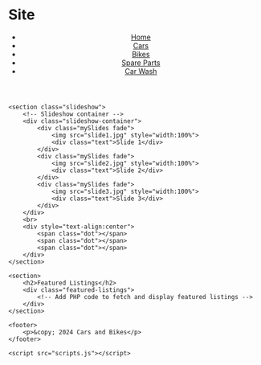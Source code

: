 # Site
<!DOCTYPE html>
<html lang="en">
<head>
    <meta charset="UTF-8">
    <meta name="viewport" content="width=device-width, initial-scale=1.0">
    <title>Cars and Bikes</title>
    <link rel="stylesheet" href="styles.css">
</head>
<body>
    <header>
        <nav>
            <ul>
                <li><a href="index.php">Home</a></li>
                <li><a href="car-list.php">Cars</a></li>
                <li><a href="bike-list.php">Bikes</a></li>
                <li><a href="parts-list.php">Spare Parts</a></li>
                <li><a href="wash-list.php">Car Wash</a></li>
            </ul>
        </nav>
    </header>

    <section class="slideshow">
        <!-- Slideshow container -->
        <div class="slideshow-container">
            <div class="mySlides fade">
                <img src="slide1.jpg" style="width:100%">
                <div class="text">Slide 1</div>
            </div>
            <div class="mySlides fade">
                <img src="slide2.jpg" style="width:100%">
                <div class="text">Slide 2</div>
            </div>
            <div class="mySlides fade">
                <img src="slide3.jpg" style="width:100%">
                <div class="text">Slide 3</div>
            </div>
        </div>
        <br>
        <div style="text-align:center">
            <span class="dot"></span>
            <span class="dot"></span>
            <span class="dot"></span>
        </div>
    </section>

    <section>
        <h2>Featured Listings</h2>
        <div class="featured-listings">
            <!-- Add PHP code to fetch and display featured listings -->
        </div>
    </section>

    <footer>
        <p>&copy; 2024 Cars and Bikes</p>
    </footer>

    <script src="scripts.js"></script>
</body>
</html>
